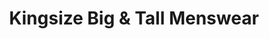 ---
title: "Kingsize Big & Tall Menswear"
url: /galway/kingsize-big-and-tall-menswear/
shop: clothes
---